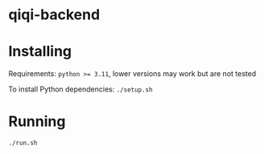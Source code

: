 # qiqi-backend

# Installing

Requirements: `python >= 3.11`, lower versions may work but are not tested

To install Python dependencies: `./setup.sh`


# Running

`./run.sh`